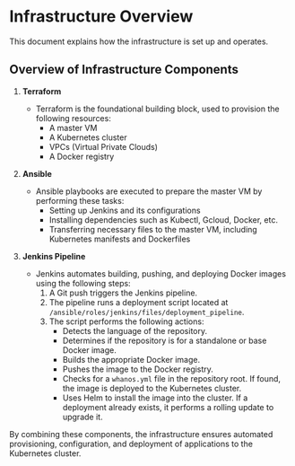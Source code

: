 # Infrastructure Overview

This document explains how the infrastructure is set up and operates.

## Overview of Infrastructure Components

1. **Terraform**
   - Terraform is the foundational building block, used to provision the following resources:
     - A master VM
     - A Kubernetes cluster
     - VPCs (Virtual Private Clouds)
     - A Docker registry

2. **Ansible**
   - Ansible playbooks are executed to prepare the master VM by performing these tasks:
     - Setting up Jenkins and its configurations
     - Installing dependencies such as Kubectl, Gcloud, Docker, etc.
     - Transferring necessary files to the master VM, including Kubernetes manifests and Dockerfiles

3. **Jenkins Pipeline**
   - Jenkins automates building, pushing, and deploying Docker images using the following steps:
     1. A Git push triggers the Jenkins pipeline.
     2. The pipeline runs a deployment script located at `/ansible/roles/jenkins/files/deployment_pipeline`.
     3. The script performs the following actions:
        - Detects the language of the repository.
        - Determines if the repository is for a standalone or base Docker image.
        - Builds the appropriate Docker image.
        - Pushes the image to the Docker registry.
        - Checks for a `whanos.yml` file in the repository root. If found, the image is deployed to the Kubernetes cluster.
        - Uses Helm to install the image into the cluster. If a deployment already exists, it performs a rolling update to upgrade it.

By combining these components, the infrastructure ensures automated provisioning, configuration, and deployment of applications to the Kubernetes cluster.
